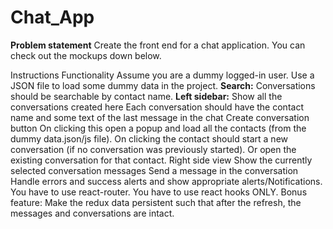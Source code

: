 # Chat_App

**Problem statement**
Create the front end for a chat application. You can check out the mockups down below.

Instructions
Functionality
Assume you are a dummy logged-in user.
Use a JSON file to load some dummy data in the project.
**Search:** Conversations should be searchable by contact name.
**Left sidebar:**
Show all the conversations created here
Each conversation should have the contact name and some text of the last message in the chat
Create conversation button
On clicking this open a popup and load all the contacts (from the dummy data.json/js file).
On clicking the contact should start a new conversation (if no conversation was previously started). Or open the existing conversation for that contact.
Right side view
Show the currently selected conversation messages
Send a message in the conversation
Handle errors and success alerts and show appropriate alerts/Notifications.
You have to use react-router.
You have to use react hooks ONLY.
Bonus feature: Make the redux data persistent such that after the refresh, the messages and conversations are intact.
